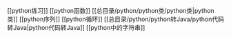[[python练习]]
[[python函数]]
[[总目录/python/python类/python类|python类]]
[[python序列]]
[[python循环]]
[[总目录/python/python转Java/python代码转Java|python代码转Java]]
[[python中的字符串]]
